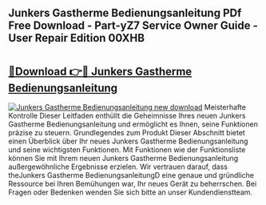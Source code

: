 ## Junkers Gastherme Bedienungsanleitung PDf Free Download - Part-yZ7 Service Owner Guide - User Repair Edition 00XHB

# <h2><a href="http://df11ss.blite.top/?on=Junkers+Gastherme+Bedienungsanleitung">🔗Download 👉🔴 Junkers Gastherme Bedienungsanleitung</a></h2>

[![Junkers Gastherme Bedienungsanleitung new download](https://i.imgur.com/lujVjoI.png)](http://df11ss.blite.top/?on=Junkers+Gastherme+Bedienungsanleitung)
Meisterhafte Kontrolle Dieser Leitfaden enthüllt die Geheimnisse Ihres neuen Junkers Gastherme Bedienungsanleitung und ermöglicht es Ihnen, seine Funktionen präzise zu steuern. Grundlegendes zum Produkt Dieser Abschnitt bietet einen Überblick über Ihr neues Junkers Gastherme Bedienungsanleitung und seine wichtigsten Funktionen. Mit Funktionen wie der Funktionsliste können Sie mit Ihrem neuen Junkers Gastherme Bedienungsanleitung außergewöhnliche Ergebnisse erzielen. Wir vertrauen darauf, dass theJunkers Gastherme BedienungsanleitungD eine genaue und gründliche Ressource bei Ihren Bemühungen war, Ihr neues Gerät zu beherrschen. Bei Fragen oder Bedenken wenden Sie sich bitte an unser Kundendienstteam.
